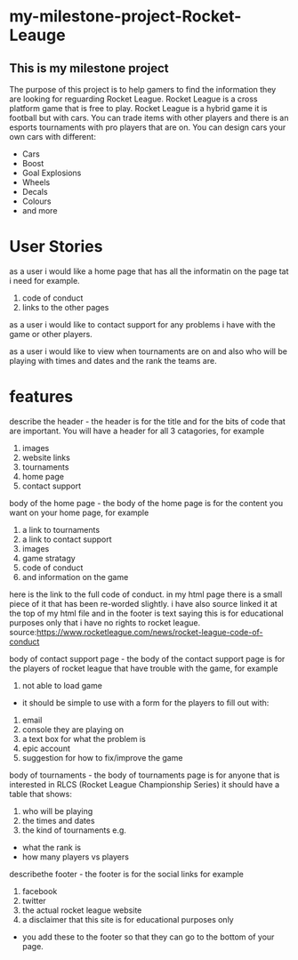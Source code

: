 # my-milestone-project-Rocket-Leauge
## This is my milestone project
The purpose of this project is to help gamers to find the information they are looking for reguarding Rocket League. 
Rocket League is a cross platform game that is free to play. 
Rocket League is a hybrid game it is football but with cars.
You can trade items with other players and there is an esports tournaments with pro players that are on.
You can design cars your own cars with different:
- Cars
- Boost
- Goal Explosions 
- Wheels 
- Decals
- Colours 
- and more

# User Stories
as a user i would like a home page that has all the informatin on the page tat i need for example.
1. code of conduct
1. links to the other pages

as a user i would like to contact support for any problems i have with the game or other players.

as a user i would like to view when tournaments are on and also who will be playing with times and dates and the rank the teams are.

# features
describe the header - the header is for the title and for the bits of code that are important. You will have a header for all 3 catagories,
for example
1. images
1. website links
1. tournaments
1. home page
1. contact support

body of the home page - the body of the home page is for the content you want on your home page, for example 
1. a link to tournaments
1. a link to contact support 
1. images 
1. game stratagy 
1. code of conduct
1. and information on the game

here is the link to the full code of conduct. in my html page there is a small piece of it that has been re-worded slightly.
i have also source linked it at the top of my html file and in the footer is text saying this is for educational purposes only that i 
have no rights to rocket league.
source:https://www.rocketleague.com/news/rocket-league-code-of-conduct

body of contact support page - the body of the contact support page is for the players of rocket league that have trouble with the game, for example
1. not able to load game
- it should be simple to use with a form for the players to fill out with:
1. email
1. console they are playing on
1. a text box for what the problem is
1. epic account 
1. suggestion for how to fix/improve the game

body of tournaments - the body of tournaments page is for anyone that is interested in RLCS (Rocket League Championship Series) 
it should have a table that shows:
1. who will be playing
1. the times and dates 
1. the kind of tournaments e.g. 
- what the rank is
- how many players vs players

describethe footer - the footer is for the social links for example
1. facebook
1. twitter
1. the actual rocket league website
1. a disclaimer that this site is for educational purposes only 
- you add these to the footer so that they can go to the bottom of your page.





